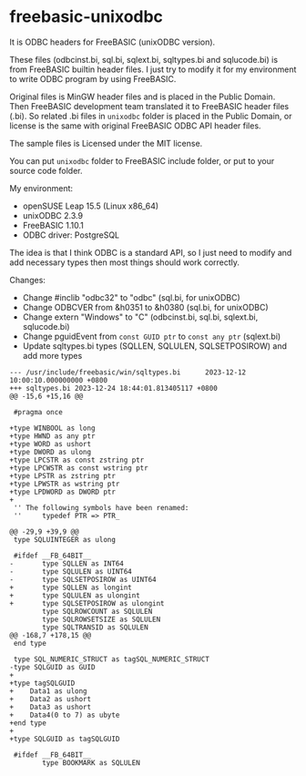 freebasic-unixodbc
=====

It is ODBC headers for FreeBASIC (unixODBC version).

These files (odbcinst.bi, sql.bi, sqlext.bi, sqltypes.bi and sqlucode.bi)
is from FreeBASIC builtin header files. I just try to modify it for my
environment to write ODBC program by using FreeBASIC.

Original files is MinGW header files and is placed in the Public Domain.
Then FreeBASIC development team translated it to FreeBASIC header files (.bi).
So related .bi files in `unixodbc` folder is placed in the Public Domain,
or license is the same with original FreeBASIC ODBC API header files.

The sample files is Licensed under the MIT license.

You can put `unixodbc` folder to FreeBASIC include folder, or put to your
source code folder.

My environment:
* openSUSE Leap 15.5 (Linux x86_64)
* unixODBC 2.3.9
* FreeBASIC 1.10.1
* ODBC driver: PostgreSQL

The idea is that I think ODBC is a standard API, so I just need to modify
and add necessary types then most things should work correctly.

Changes:
* Change #inclib "odbc32" to "odbc" (sql.bi, for unixODBC)
* Change ODBCVER from &h0351 to &h0380 (sql.bi, for unixODBC)
* Change extern "Windows" to "C" (odbcinst.bi, sql.bi, sqlext.bi, sqlucode.bi)
* Change pguidEvent from `const GUID ptr` to `const any ptr` (sqlext.bi)
* Update sqltypes.bi types (SQLLEN, SQLULEN, SQLSETPOSIROW) and add more types
```
--- /usr/include/freebasic/win/sqltypes.bi      2023-12-12 10:00:10.000000000 +0800
+++ sqltypes.bi 2023-12-24 18:44:01.813405117 +0800
@@ -15,6 +15,16 @@

 #pragma once

+type WINBOOL as long
+type HWND as any ptr
+type WORD as ushort
+type DWORD as ulong
+type LPCSTR as const zstring ptr
+type LPCWSTR as const wstring ptr
+type LPSTR as zstring ptr
+type LPWSTR as wstring ptr
+type LPDWORD as DWORD ptr
+
 '' The following symbols have been renamed:
 ''     typedef PTR => PTR_

@@ -29,9 +39,9 @@
 type SQLUINTEGER as ulong

 #ifdef __FB_64BIT__
-       type SQLLEN as INT64
-       type SQLULEN as UINT64
-       type SQLSETPOSIROW as UINT64
+       type SQLLEN as longint
+       type SQLULEN as ulongint
+       type SQLSETPOSIROW as ulongint
        type SQLROWCOUNT as SQLULEN
        type SQLROWSETSIZE as SQLULEN
        type SQLTRANSID as SQLULEN
@@ -168,7 +178,15 @@
 end type

 type SQL_NUMERIC_STRUCT as tagSQL_NUMERIC_STRUCT
-type SQLGUID as GUID
+
+type tagSQLGUID
+    Data1 as ulong
+    Data2 as ushort
+    Data3 as ushort
+    Data4(0 to 7) as ubyte
+end type
+
+type SQLGUID as tagSQLGUID

 #ifdef __FB_64BIT__
        type BOOKMARK as SQLULEN
```

